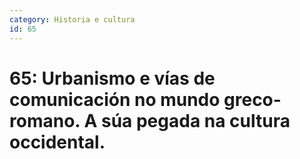 ```yaml
---
category: Historia e cultura
id: 65
---
```


# 65: Urbanismo e vías de comunicación no mundo greco-romano. A súa pegada na cultura occidental.
